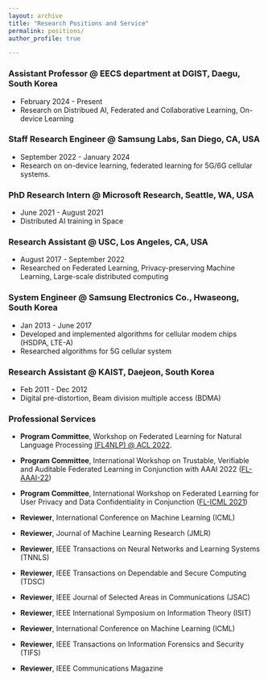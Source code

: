```yaml
---
layout: archive
title: "Research Positions and Service"
permalink: positions/
author_profile: true

---
```


### Assistant Professor @ EECS department at DGIST, Daegu, South Korea
- February 2024 - Present
- Research on Distribued AI, Federated and Collaborative Learning, On-device Learning


### Staff Research Engineer @ Samsung Labs, San Diego, CA, USA

- September 2022 - January 2024
- Research on on-device learning, federated learning for 5G/6G cellular systems.



### PhD Research Intern @ Microsoft Research, Seattle, WA, USA

- June 2021 - August 2021
- Distributed AI training in Space





### Research Assistant @ USC, Los Angeles, CA, USA

- August 2017 - September 2022
- Researched on Federated Learning, Privacy-preserving Machine Learning, Large-scale distributed computing





### System Engineer @ Samsung Electronics Co., Hwaseong, South Korea
- Jan 2013 - June 2017
- Developed and implemented algorithms for cellular modem chips (HSDPA, LTE-A)
- Researched algorithms for 5G cellular system 





### Research Assistant @ KAIST, Daejeon, South Korea
- Feb 2011 - Dec 2012  
- Digital pre-distortion, Beam division multiple access (BDMA)





### Professional Services

- **Program Committee**, Workshop on Federated Learning for Natural Language Processing [(FL4NLP) @ ACL 2022](https://fl4nlp.github.io/).

- **Program Committee**, International Workshop on Trustable, Verifiable and Auditable Federated Learning in Conjunction with AAAI 2022 ([FL-AAAI-22](https://federated-learning.org/fl-aaai-2022/)) 

- **Program Committee**, International Workshop on Federated Learning for User Privacy and Data Confidentiality in Conjunction ([FL-ICML 2021](http://federated-learning.org/fl-icml-2021/)) 

- **Reviewer**, International Conference on Machine Learning  (ICML)

- **Reviewer**, Journal of Machine Learning Research (JMLR)

- **Reviewer**, IEEE Transactions on Neural Networks and Learning Systems (TNNLS)

- **Reviewer**, IEEE Transactions on Dependable and Secure Computing (TDSC) 

- **Reviewer**, IEEE Journal of Selected Areas in Communications (JSAC) 

- **Reviewer**, IEEE International Symposium on Information Theory (ISIT)  

- **Reviewer**, International Conference on Machine Learning (ICML) 

- **Reviewer**, IEEE Transactions on Information Forensics and Security (TIFS) 

- **Reviewer**, IEEE Communications Magazine 

  

